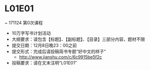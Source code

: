 # L01E01
~ 171124 第0次课程

- 10万字写书计划活动
- 大纲要求：请包含【标题】、【副标题】、【目录】三部分内容，题材不限
- 提交日期：12月8日晚23：00之前
- 提交形式：完成后请投稿简书专题“好中文的样子”
    + http://www.jianshu.com/c/6c9915be5f2c
- 投稿要求：请在文末注明“L01E01”


